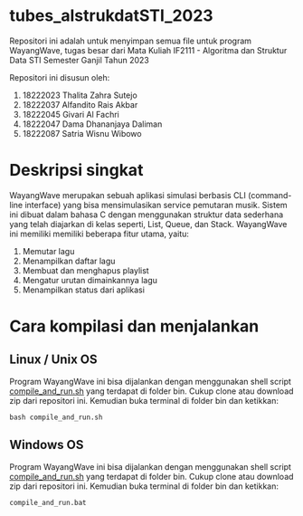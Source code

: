 # tubes_alstrukdatSTI_2023
Repositori ini adalah untuk menyimpan semua file untuk program WayangWave,
tugas besar dari Mata Kuliah IF2111 - Algoritma dan Struktur Data STI Semester Ganjil Tahun 2023

Repositori ini disusun oleh:

1. 18222023	Thalita Zahra Sutejo
2. 18222037	Alfandito Rais Akbar
3. 18222045	Givari Al Fachri
4. 18222047	Dama Dhananjaya Daliman
5. 18222087	Satria Wisnu Wibowo

# Deskripsi singkat
WayangWave merupakan sebuah aplikasi simulasi berbasis CLI (command-line interface) yang bisa mensimulasikan service pemutaran musik. Sistem ini dibuat dalam bahasa C dengan menggunakan struktur data sederhana yang telah diajarkan di kelas seperti, List, Queue, dan Stack. WayangWave ini memiliki memiliki beberapa fitur utama, yaitu:
1. Memutar lagu
2. Menampilkan daftar lagu
3. Membuat dan menghapus playlist
4. Mengatur urutan dimainkannya lagu
5. Menampilkan status dari aplikasi

# Cara kompilasi dan menjalankan
## Linux / Unix OS
Program WayangWave ini bisa dijalankan dengan menggunakan shell script [compile_and_run.sh](https://github.com/RunningPie/tubes_alstrukdatSTI_2023/blob/main/bin/compile_and_run.sh) yang terdapat di folder bin. Cukup clone atau download zip dari repositori ini. Kemudian buka terminal di folder bin dan ketikkan:
```
bash compile_and_run.sh
```

## Windows OS
Program WayangWave ini bisa dijalankan dengan menggunakan shell script [compile_and_run.sh](https://github.com/RunningPie/tubes_alstrukdatSTI_2023/blob/main/bin/compile_and_run.bat) yang terdapat di folder bin. Cukup clone atau download zip dari repositori ini. Kemudian buka terminal di folder bin dan ketikkan:
```
compile_and_run.bat
```
